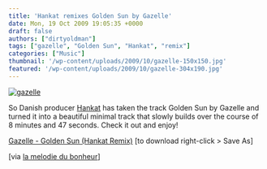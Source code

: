 ```yaml
---
title: 'Hankat remixes Golden Sun by Gazelle'
date: Mon, 19 Oct 2009 19:05:35 +0000
draft: false
authors: ["dirtyoldman"]
tags: ["gazelle", "Golden Sun", "Hankat", "remix"]
categories: ["Music"]
thumbnail: '/wp-content/uploads/2009/10/gazelle-150x150.jpg'
featured: '/wp-content/uploads/2009/10/gazelle-304x190.jpg'
---
```


[![](/wp-content/uploads/2009/10/gazelle.jpg "gazelle")](/wp-content/uploads/2009/10/gazelle.jpg)

So Danish producer [Hankat](http://www.myspace.com/hankat090909) has taken the track Golden Sun by Gazelle and turned it into a beautiful minimal track that slowly builds over the course of 8 minutes and 47 seconds. Check it out and enjoy!

[Gazelle - Golden Sun (Hankat Remix)](http://dl.getdropbox.com/u/116432/Golden%20Sun%20%28HANKAT%20Remix%29.mp3) \[to download right-click > Save As\]

\[via [la melodie du bonheur](http://lamelodiedubonheur.blogspot.com/2009/10/gazelle.html)\]

